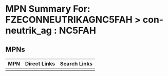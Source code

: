 



# MPN Summary For: FZECONNEUTRIKAGNC5FAH > con-neutrik_ag : NC5FAH

## MPNs
  

|MPN|Direct Links|Search Links|
| :--- | :--- | :--- |
||||
